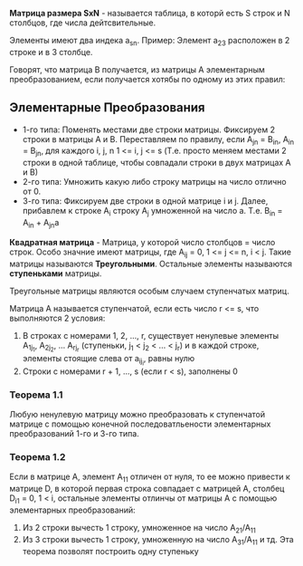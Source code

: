 **Матрица размера SxN** - называется таблица, в которй есть S строк и N столбцов, где числа дейтсвительные.

Элементы имеют два индека a<sub>sn</sub>. Пример: Элемент a<sub>23</sub> расположен в 2 строке и в 3 столбце.

Говорят, что матрица B получается, из матрицы A элементарным преобразованием, если получается хотябы по одному из этих правил:
## Элементарные Преобразования
- 1-го типа: Поменять местами две строки матрицы. Фиксируем 2 строки в матрицы А и B. Переставляем по правилу, если A<sub>jn</sub> = B<sub>in</sub>, A<sub>in</sub> = B<sub>jn</sub>, для каждого i, j, n 1 <= i, j <= s (Т.е. просто меняем местами 2 строки в одной таблице, чтобы совпадали строки в двух матрицах A и B)
- 2-го типа: Умножить какую либо строку матрицы на число отлично от 0.
- 3-го типа: Фиксируем две строки в одной матрице i и j. Далее, прибавлем к строке A<sub>i</sub> строку A<sub>j</sub> умноженной на число a. Т.е. B<sub>in</sub> = A<sub>in</sub> + A<sub>jn</sub>a

**Квадратная матрица** - Матрица, у которой число столбцов = число строк.
Особо значние имеют матрицы, где A<sub>ij</sub> = 0, 1 <= j <= n, i < j. Такие матрицы называются **Треугольными**. Остальные элементы называются **ступеньками** матрицы.

Треугольные матрицы являются особым случаем ступенчатых матриц.

Матрица А называется ступенчатой, если есть число r <= s, что выполняются 2 условия:

1. В строках с номерами 1, 2, ..., r, существует ненулевые элементы A<sub>1j<sub>1</sub></sub>, A<sub>2j<sub>2</sub></sub>, ... A<sub>rj<sub>r</sub></sub> (ступеньки, j<sub>1</sub> < j<sub>2</sub> < ... < j<sub>r</sub>) и в каждой строке, элементы стоящие слева от a<sub>ij<sub>i</sub></sub>, равны нулю
2. Строки с номерами r + 1, ..., s (если r < s), заполнены 0

### Теорема 1.1
Любую ненулевую матрицу можно преобразовать к ступенчатой матрице с помощью конечной последоватльености элементарных преобразований 1-го и 3-го типа.

### Теорема 1.2
Если в матрице A, элемент A<sub>11</sub> отличен от нуля, то ее можно привести к матрице D, в которой первая строка совпадает с матрицей А, столбец D<sub>i1</sub> = 0, 1 < i, остальные элементы отлинчы от матрицы A с помощью элементарных преобразований:
1. Из 2 строки вычесть 1 строку, умноженное на число A<sub>21</sub>/A<sub>11</sub>
2. Из 3 строки вычесть 1 строку, умноженную на число A<sub>31</sub>/A<sub>11</sub> и тд.
Эта теорема позволят построить одну ступеньку